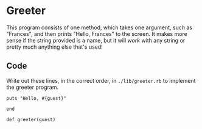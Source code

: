 # Greeter

This program consists of one method, which takes one argument, such as "Frances", and then prints "Hello, Frances" to the screen.  It makes more sense if the string provided is a name, but it will _work_ with any string or pretty much anything else that's used!

## Code

Write out these lines, in the correct order, in `./lib/greeter.rb` to implement the greeter program.

`puts "Hello, #{guest}"`

`end`

`def greeter(guest)`
